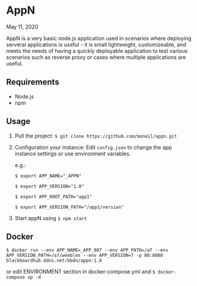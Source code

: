# AppN

May 11, 2020

AppN is a very basic node.js application used in scenarios where deploying serveral applications is useful - it is small lightweight, customizeable, and meets the needs of having a quickly deployable application to test various scenarios such as reverse proxy or cases where multiple applications are useful. 

## Requirements

* Node.js 
* npm

## Usage

1. Pull the project:
`$ git clone https://github.com/moneil/appn.git 
`

2. Configuration your instance:
Edit `config.json` to change the app instance settings
or use environment variables.

	e.g.:
	
	`$ export APP_NAME="_APPN"`
	
	`$ export APP_VERSION="1.0"`
	
	`$ export APP_ROOT_PATH="app1"`
	
	`$ export APP_VERSION_PATH="/app1/version"`

3. Start appN using 
`$ npm start`

## Docker

`$ docker run --env APP_NAME=_APP_007 --env APP_PATH=/a7 --env APP_VERSION_PATH=/a7/weebles --env APP_VERSION=7 -p 80:8080 blackboardhub.ddns.net/bbdn/appn:1.0`

or edit ENVIRONMENT section in docker-compose.yml and `$ docker-compose up -d`



